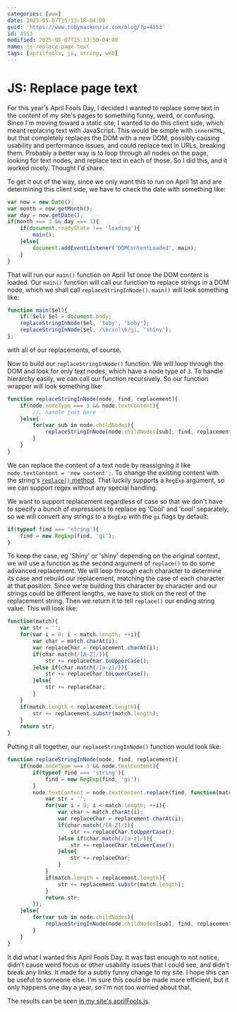 ```yaml
---
categories: [www]
date: 2025-05-07T15:13:18-04:00
guid: 'https://www.tobymackenzie.com/blog/?p=4553'
id: 4553
modified: 2025-05-07T15:13:50-04:00
name: js-replace-page-text
tags: [aprilfools, js, string, web]
---
```


JS: Replace page text
=====================

For this year's April Fools Day, I decided I wanted to replace some text in the content of my site's pages to something funny, weird, or confusing.  Since I'm moving toward a static site, I wanted to do this client side, which meant replacing text with JavaScript.  This would be simple with `innerHTML`, but that completely replaces the DOM with a new DOM, possibly causing usability and performance issues, and could replace text in URLs, breaking them.  Probably a better way is to loop through all nodes on the page, looking for text nodes, and replace text in each of those.  So I did this, and it worked nicely.  Thought I'd share.

<!--more-->

To get it out of the way, since we only want this to run on April 1st and are determining this client side, we have to check the date with something like:

``` js
var now = new Date();
var month = now.getMonth();
var day = now.getDate();
if(month === 3 && day === 1){
	if(document.readyState !== 'loading'){
		main();
	}else{
		document.addEventListener('DOMContentLoaded', main);
	}
}
```

That will run our `main()` function on April 1st once the DOM content is loaded.  Our `main()` function will call our function to replace strings in a DOM node, which we shall call `replaceStringInNode()`.  `main()` will look something like:

``` js
function main($el){
	if(!$el) $el = document.body;
	replaceStringInNode($el, 'toby', 'boby');
	replaceStringInNode($el, /\bcool\b/gi, 'shiny');
};
```

with all of our replacements, of course.

Now to build our `replaceStringInNode()` function.  We will loop through the DOM and look for only text nodes, which have a node type of `3`.  To handle hierarchy easily, we can call our function recursively.  So our function wrapper will look something like:

``` js
function replaceStringInNode(node, find, replacement){
	if(node.nodeType === 3 && node.textContent){
		//… handle text here
	}else{
		for(var sub in node.childNodes){
			replaceStringInNode(node.childNodes[sub], find, replacement);
		}
	}
}
```

We can replace the content of a text node by reassigning it like `node.textContent = 'new content';`.  To change the existing content with the string's [`replace()` method](https://developer.mozilla.org/en-US/docs/Web/JavaScript/Reference/Global_Objects/String/replace).  That luckily supports a `RegExp` argument, so we can support regex without any special handling.

We want to support replacement regardless of case so that we don't have to specify a bunch of expressions to replace eg 'Cool' and 'cool' separately, so we will convert any strings to a `RegExp` with the `gi` flags by default:

``` js
if(typeof find === 'string'){
	find = new RegExp(find, 'gi');
}
```

To keep the case, eg 'Shiny' or 'shiny' depending on the original context, we will use a function as the second argument of `replace()` to do some advanced replacement.  We will loop through each character to determine its case and rebuild our replacement, matching the case of each character at that position.  Since we're building this character by character and our strings could be different lengths, we have to stick on the rest of the replacement string.  Then we return it to tell `replace()` our ending string value.  This will look like:

``` js
function(match){
	var str = '';
	for(var i = 0; i < match.length; ++i){
		var char = match.charAt(i);
		var replaceChar = replacement.charAt(i);
		if(char.match(/[A-Z]/)){
			str += replaceChar.toUpperCase();
		}else if(char.match(/[a-z]/)){
			str += replaceChar.toLowerCase();
		}else{
			str += replaceChar;
		}
	}
	if(match.length < replacement.length){
		str += replacement.substr(match.length);
	}
	return str;
}
```

Putting it all together, our `replaceStringInNode()` function would look like:

``` js
function replaceStringInNode(node, find, replacement){
	if(node.nodeType === 3 && node.textContent){
		if(typeof find === 'string'){
			find = new RegExp(find, 'gi');
		}
		node.textContent = node.textContent.replace(find, function(match){
			var str = '';
			for(var i = 0; i < match.length; ++i){
				var char = match.charAt(i);
				var replaceChar = replacement.charAt(i);
				if(char.match(/[A-Z]/)){
					str += replaceChar.toUpperCase();
				}else if(char.match(/[a-z]/)){
					str += replaceChar.toLowerCase();
				}else{
					str += replaceChar;
				}
			}
			if(match.length < replacement.length){
				str += replacement.substr(match.length);
			}
			return str;
		});
	}else{
		for(var sub in node.childNodes){
			replaceStringInNode(node.childNodes[sub], find, replacement);
		}
	}
}
```

It did what I wanted this April Fools Day.  It was fast enough to not notice, didn't cause weird focus or other usability issues that I could see, and didn't break any links.  It made for a subtly funny change to my site.  I hope this can be useful to someone else.  I'm sure this could be made more efficient, but it only happens one day a year, so I'm not too worried about that.

The results can be seen [in my site's aprilFools.js](https://github.com/tobymackenzie/tobymackenzie.com.site/blob/f5350804976dd12f84666f3b82bcc09557d124aa/src/PublicApp/scripts/aprilFools.js).
